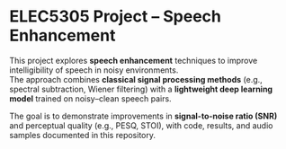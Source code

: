 # ELEC5305 Project – Speech Enhancement

This project explores **speech enhancement** techniques to improve intelligibility of speech in noisy environments.  
The approach combines **classical signal processing methods** (e.g., spectral subtraction, Wiener filtering) with a **lightweight deep learning model** trained on noisy–clean speech pairs.  

The goal is to demonstrate improvements in **signal-to-noise ratio (SNR)** and perceptual quality (e.g., PESQ, STOI), with code, results, and audio samples documented in this repository.  

